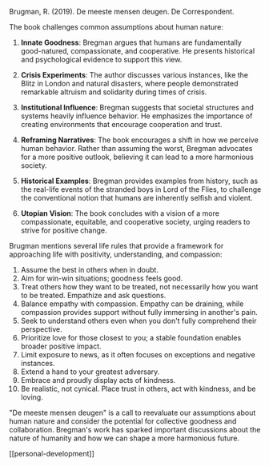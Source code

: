 Brugman, R. (2019). De meeste mensen deugen. De Correspondent.

The book challenges common assumptions about human nature:

1. **Innate Goodness**: Bregman argues that humans are fundamentally good-natured, compassionate, and cooperative. He presents historical and psychological evidence to support this view.
2. **Crisis Experiments**: The author discusses various instances, like the Blitz in London and natural disasters, where people demonstrated remarkable altruism and solidarity during times of crisis.
3. **Institutional Influence**: Bregman suggests that societal structures and systems heavily influence behavior. He emphasizes the importance of creating environments that encourage cooperation and trust.
4. **Reframing Narratives**: The book encourages a shift in how we perceive human behavior. Rather than assuming the worst, Bregman advocates for a more positive outlook, believing it can lead to a more harmonious society.
    
5. **Historical Examples**: Bregman provides examples from history, such as the real-life events of the stranded boys in Lord of the Flies, to challenge the conventional notion that humans are inherently selfish and violent.
6. **Utopian Vision**: The book concludes with a vision of a more compassionate, equitable, and cooperative society, urging readers to strive for positive change.

Brugman mentions several life rules that provide a framework for approaching life with positivity, understanding, and compassion:

1. Assume the best in others when in doubt.
2. Aim for win-win situations; goodness feels good.
3. Treat others how they want to be treated, not necessarily how you want to be treated. Empathize and ask questions.
4. Balance empathy with compassion. Empathy can be draining, while compassion provides support without fully immersing in another's pain.
5. Seek to understand others even when you don't fully comprehend their perspective.
6. Prioritize love for those closest to you; a stable foundation enables broader positive impact.
7. Limit exposure to news, as it often focuses on exceptions and negative instances.
8. Extend a hand to your greatest adversary.
9. Embrace and proudly display acts of kindness.
10. Be realistic, not cynical. Place trust in others, act with kindness, and be loving.

"De meeste mensen deugen" is a call to reevaluate our assumptions about human nature and consider the potential for collective goodness and collaboration. Bregman's work has sparked important discussions about the nature of humanity and how we can shape a more harmonious future.

[[personal-development]]